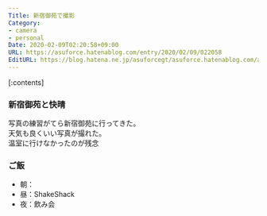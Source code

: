 ```yaml
---
Title: 新宿御苑で撮影
Category:
- camera
- personal
Date: 2020-02-09T02:20:58+09:00
URL: https://asuforce.hatenablog.com/entry/2020/02/09/022058
EditURL: https://blog.hatena.ne.jp/asuforcegt/asuforce.hatenablog.com/atom/entry/26006613508793475
---
```


[:contents]

### 新宿御苑と快晴

写真の練習がてら新宿御苑に行ってきた。  
天気も良くいい写真が撮れた。  
温室に行けなかったのが残念

### ご飯

- 朝：
- 昼：ShakeShack
- 夜：飲み会
